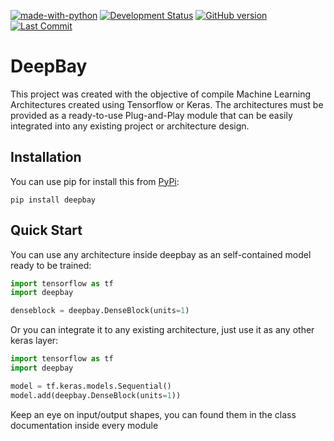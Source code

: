 [![made-with-python](https://img.shields.io/badge/Made%20with-Python-1f425f.svg)](https://www.python.org/)
[![Development Status](https://github.com/ElPapi42/DeepBay/workflows/build/badge.svg?branch=development)](https://github.com/ElPapi42/DeepBay/actions?query=workflow%3A%22Test+Package%22)
[![GitHub version](https://badge.fury.io/gh/Elpapi42%2FDeepBay.svg)](https://badge.fury.io/gh/Elpapi42%2FDeepBay)
[![Last Commit](https://badgen.net/github/last-commit/ElPapi42/DeepBay)](https://github.com/ElPapi42/DeepBay/graphs/commit-activity)


# DeepBay
This project was created with the objective of compile Machine Learning Architectures created using Tensorflow or Keras. The architectures must be provided as a ready-to-use Plug-and-Play module that can be easily integrated into any existing project or architecture design.

## Installation
You can use pip for install this from [PyPi](https://pypi.org/project/deepbay/):
```
pip install deepbay
```

## Quick Start
You can use any architecture inside deepbay as an self-contained model ready to be trained:
```python
import tensorflow as tf
import deepbay

denseblock = deepbay.DenseBlock(units=1)
```
Or you can integrate it to any existing architecture, just use it as any other keras layer:
```python
import tensorflow as tf
import deepbay

model = tf.keras.models.Sequential()
model.add(deepbay.DenseBlock(units=1))
```
Keep an eye on input/output shapes, you can found them in the class documentation inside every module
